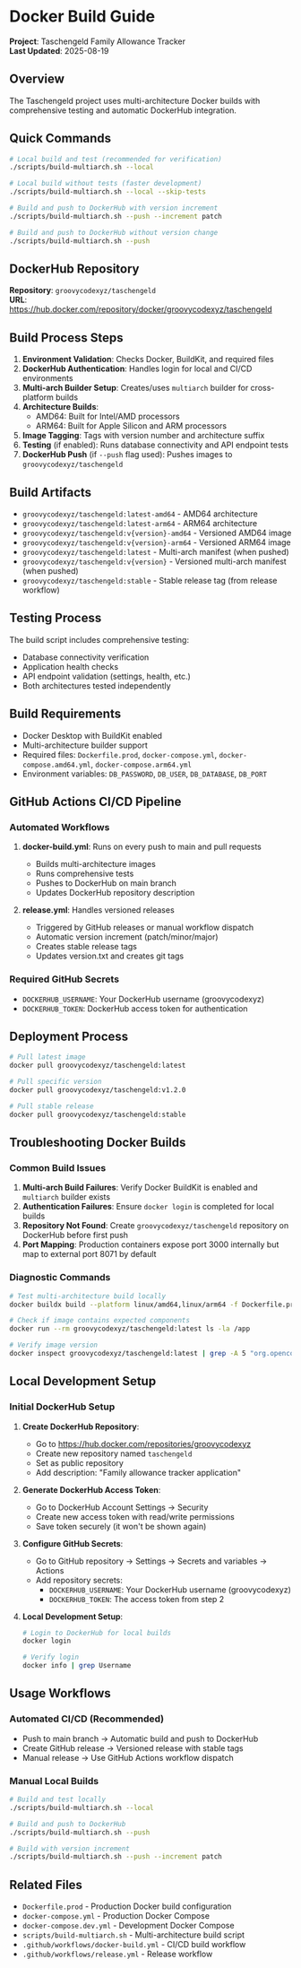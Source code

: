 # Docker Build Guide

**Project**: Taschengeld Family Allowance Tracker  
**Last Updated**: 2025-08-19

## Overview

The Taschengeld project uses multi-architecture Docker builds with comprehensive testing and automatic DockerHub integration.

## Quick Commands

```bash
# Local build and test (recommended for verification)
./scripts/build-multiarch.sh --local

# Local build without tests (faster development)
./scripts/build-multiarch.sh --local --skip-tests

# Build and push to DockerHub with version increment
./scripts/build-multiarch.sh --push --increment patch

# Build and push to DockerHub without version change
./scripts/build-multiarch.sh --push
```

## DockerHub Repository

**Repository**: `groovycodexyz/taschengeld`  
**URL**: https://hub.docker.com/repository/docker/groovycodexyz/taschengeld

## Build Process Steps

1. **Environment Validation**: Checks Docker, BuildKit, and required files
2. **DockerHub Authentication**: Handles login for local and CI/CD environments
3. **Multi-arch Builder Setup**: Creates/uses `multiarch` builder for cross-platform builds
4. **Architecture Builds**:
   - AMD64: Built for Intel/AMD processors
   - ARM64: Built for Apple Silicon and ARM processors
5. **Image Tagging**: Tags with version number and architecture suffix
6. **Testing** (if enabled): Runs database connectivity and API endpoint tests
7. **DockerHub Push** (if `--push` flag used): Pushes images to `groovycodexyz/taschengeld`

## Build Artifacts

- `groovycodexyz/taschengeld:latest-amd64` - AMD64 architecture
- `groovycodexyz/taschengeld:latest-arm64` - ARM64 architecture
- `groovycodexyz/taschengeld:v{version}-amd64` - Versioned AMD64 image
- `groovycodexyz/taschengeld:v{version}-arm64` - Versioned ARM64 image
- `groovycodexyz/taschengeld:latest` - Multi-arch manifest (when pushed)
- `groovycodexyz/taschengeld:v{version}` - Versioned multi-arch manifest (when pushed)
- `groovycodexyz/taschengeld:stable` - Stable release tag (from release workflow)

## Testing Process

The build script includes comprehensive testing:

- Database connectivity verification
- Application health checks
- API endpoint validation (settings, health, etc.)
- Both architectures tested independently

## Build Requirements

- Docker Desktop with BuildKit enabled
- Multi-architecture builder support
- Required files: `Dockerfile.prod`, `docker-compose.yml`, `docker-compose.amd64.yml`, `docker-compose.arm64.yml`
- Environment variables: `DB_PASSWORD`, `DB_USER`, `DB_DATABASE`, `DB_PORT`

## GitHub Actions CI/CD Pipeline

### Automated Workflows

1. **docker-build.yml**: Runs on every push to main and pull requests

   - Builds multi-architecture images
   - Runs comprehensive tests
   - Pushes to DockerHub on main branch
   - Updates DockerHub repository description

2. **release.yml**: Handles versioned releases
   - Triggered by GitHub releases or manual workflow dispatch
   - Automatic version increment (patch/minor/major)
   - Creates stable release tags
   - Updates version.txt and creates git tags

### Required GitHub Secrets

- `DOCKERHUB_USERNAME`: Your DockerHub username (groovycodexyz)
- `DOCKERHUB_TOKEN`: DockerHub access token for authentication

## Deployment Process

```bash
# Pull latest image
docker pull groovycodexyz/taschengeld:latest

# Pull specific version
docker pull groovycodexyz/taschengeld:v1.2.0

# Pull stable release
docker pull groovycodexyz/taschengeld:stable
```

## Troubleshooting Docker Builds

### Common Build Issues

1. **Multi-arch Build Failures**: Verify Docker BuildKit is enabled and `multiarch` builder exists
2. **Authentication Failures**: Ensure `docker login` is completed for local builds
3. **Repository Not Found**: Create `groovycodexyz/taschengeld` repository on DockerHub before first push
4. **Port Mapping**: Production containers expose port 3000 internally but map to external port 8071 by default

### Diagnostic Commands

```bash
# Test multi-architecture build locally
docker buildx build --platform linux/amd64,linux/arm64 -f Dockerfile.prod -t test-build .

# Check if image contains expected components
docker run --rm groovycodexyz/taschengeld:latest ls -la /app

# Verify image version
docker inspect groovycodexyz/taschengeld:latest | grep -A 5 "org.opencontainers.image.version"
```

## Local Development Setup

### Initial DockerHub Setup

1. **Create DockerHub Repository**:

   - Go to https://hub.docker.com/repositories/groovycodexyz
   - Create new repository named `taschengeld`
   - Set as public repository
   - Add description: "Family allowance tracker application"

2. **Generate DockerHub Access Token**:

   - Go to DockerHub Account Settings → Security
   - Create new access token with read/write permissions
   - Save token securely (it won't be shown again)

3. **Configure GitHub Secrets**:

   - Go to GitHub repository → Settings → Secrets and variables → Actions
   - Add repository secrets:
     - `DOCKERHUB_USERNAME`: Your DockerHub username (groovycodexyz)
     - `DOCKERHUB_TOKEN`: The access token from step 2

4. **Local Development Setup**:

   ```bash
   # Login to DockerHub for local builds
   docker login

   # Verify login
   docker info | grep Username
   ```

## Usage Workflows

### Automated CI/CD (Recommended)

- Push to main branch → Automatic build and push to DockerHub
- Create GitHub release → Versioned release with stable tags
- Manual release → Use GitHub Actions workflow dispatch

### Manual Local Builds

```bash
# Build and test locally
./scripts/build-multiarch.sh --local

# Build and push to DockerHub
./scripts/build-multiarch.sh --push

# Build with version increment
./scripts/build-multiarch.sh --push --increment patch
```

## Related Files

- `Dockerfile.prod` - Production Docker build configuration
- `docker-compose.yml` - Production Docker Compose
- `docker-compose.dev.yml` - Development Docker Compose
- `scripts/build-multiarch.sh` - Multi-architecture build script
- `.github/workflows/docker-build.yml` - CI/CD build workflow
- `.github/workflows/release.yml` - Release workflow
